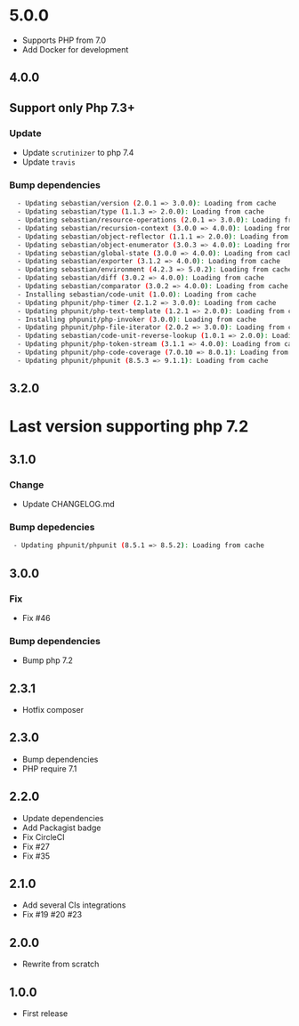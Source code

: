 # 5.0.0
+ Supports PHP from 7.0
+ Add Docker for development


## 4.0.0
## Support only Php 7.3+

### Update
+ Update `scrutinizer` to php 7.4
+ Update `travis`

### Bump dependencies
``` bash
  - Updating sebastian/version (2.0.1 => 3.0.0): Loading from cache
  - Updating sebastian/type (1.1.3 => 2.0.0): Loading from cache
  - Updating sebastian/resource-operations (2.0.1 => 3.0.0): Loading from cache
  - Updating sebastian/recursion-context (3.0.0 => 4.0.0): Loading from cache
  - Updating sebastian/object-reflector (1.1.1 => 2.0.0): Loading from cache
  - Updating sebastian/object-enumerator (3.0.3 => 4.0.0): Loading from cache
  - Updating sebastian/global-state (3.0.0 => 4.0.0): Loading from cache
  - Updating sebastian/exporter (3.1.2 => 4.0.0): Loading from cache
  - Updating sebastian/environment (4.2.3 => 5.0.2): Loading from cache
  - Updating sebastian/diff (3.0.2 => 4.0.0): Loading from cache
  - Updating sebastian/comparator (3.0.2 => 4.0.0): Loading from cache
  - Installing sebastian/code-unit (1.0.0): Loading from cache
  - Updating phpunit/php-timer (2.1.2 => 3.0.0): Loading from cache
  - Updating phpunit/php-text-template (1.2.1 => 2.0.0): Loading from cache
  - Installing phpunit/php-invoker (3.0.0): Loading from cache
  - Updating phpunit/php-file-iterator (2.0.2 => 3.0.0): Loading from cache
  - Updating sebastian/code-unit-reverse-lookup (1.0.1 => 2.0.0): Loading from cache
  - Updating phpunit/php-token-stream (3.1.1 => 4.0.0): Loading from cache
  - Updating phpunit/php-code-coverage (7.0.10 => 8.0.1): Loading from cache
  - Updating phpunit/phpunit (8.5.3 => 9.1.1): Loading from cache

```


## 3.2.0

# Last version supporting php 7.2

## 3.1.0

### Change
+ Update CHANGELOG.md

### Bump depedencies
``` bash
 - Updating phpunit/phpunit (8.5.1 => 8.5.2): Loading from cache
```

## 3.0.0

### Fix
+ Fix #46

### Bump dependencies
+ Bump php 7.2

## 2.3.1
+ Hotfix composer

## 2.3.0
+ Bump dependencies
+ PHP require 7.1

## 2.2.0
+ Update dependencies
+ Add Packagist badge
+ Fix CircleCI
+ Fix #27
+ Fix #35

## 2.1.0
+ Add several CIs integrations
+ Fix #19 #20 #23

## 2.0.0
+ Rewrite from scratch

## 1.0.0
+ First release